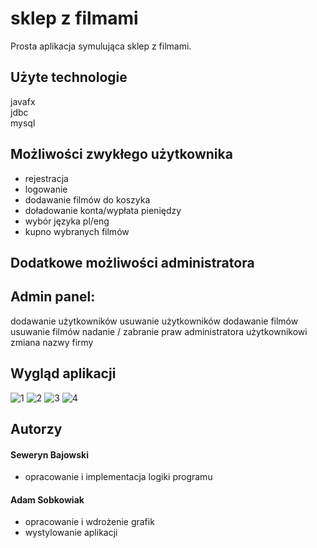 
# sklep z filmami

Prosta aplikacja symulująca sklep z filmami.

## Użyte technologie
javafx\
jdbc\
mysql



## Możliwości zwykłego użytkownika
- rejestracja
- logowanie
- dodawanie filmów do koszyka
- doładowanie konta/wypłata pieniędzy
- wybór języka pl/eng
- kupno wybranych filmów

## Dodatkowe możliwości administratora
 Admin panel:
 -
dodawanie użytkowników
usuwanie użytkowników
dodawanie filmów
usuwanie filmów 
nadanie / zabranie praw administratora użytkownikowi
zmiana nazwy firmy

## Wygląd aplikacji


![1](https://user-images.githubusercontent.com/94997324/166975270-3c9e369e-fc4d-4dbc-8d14-85602118e659.png)
![2](https://user-images.githubusercontent.com/94997324/166975277-ce4db1e6-ce67-4716-9f77-8b649ded11bc.png)
![3](https://user-images.githubusercontent.com/94997324/166975282-97869fa1-691e-4328-b839-3f8ce5731214.png)
![4](https://user-images.githubusercontent.com/94997324/166975286-b24f1b1b-4b22-4823-ad59-03fb72dcf224.png)



## Autorzy

#### Seweryn Bajowski 
-   opracowanie i implementacja logiki programu

#### Adam Sobkowiak
-   opracowanie i wdrożenie grafik
-   wystylowanie aplikacji



